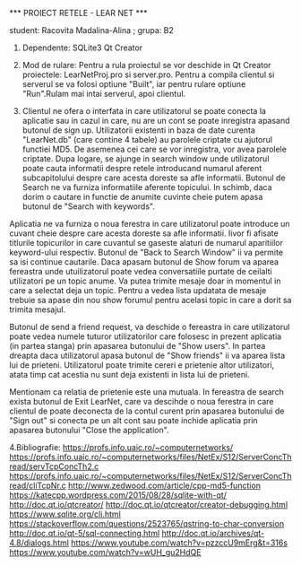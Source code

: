 
***  PROIECT RETELE - LEAR NET  ***

student: Racovita Madalina-Alina ; grupa: B2

1. Dependente: 
	      SQLite3
	      Qt Creator

2. Mod de rulare: Pentru a rula proiectul se vor deschide in Qt Creator proiectele: LearNetProj.pro si server.pro. 
Pentru a compila clientul si serverul se va folosi optiune "Built", iar pentru rulare optiune "Run".Rulam mai intai serverul, apoi clientul. 

3. Clientul ne ofera o interfata in care utilizatorul se poate conecta la aplicatie sau in cazul in care, nu are un cont se poate inregistra apasand butonul de sign up. Utilizatorii existenti in baza de date curenta "LearNet.db" (care contine 4 tabele) au parolele criptate cu ajutorul functiei MD5. De asemenea cei care se vor inregistra, vor avea parolele criptate. Dupa logare, se ajunge in search window unde utilizatorul poate cauta informatii despre retele introducand numarul aferent subcapitolului despre care acesta doreste  sa afle informatii. Butonul de Search ne va furniza informatiile aferente topicului. In schimb, daca dorim o cautare in functie de anumite cuvinte cheie putem apasa butonul de "Search with keywords".

Aplicatia ne va furniza o noua ferestra in care utilizatorul poate introduce un cuvant cheie despre care acesta doreste sa afle informatii. Iivor fi afisate titlurile topicurilor in care cuvantul se gaseste alaturi de numarul aparitiilor keyword-ului respectiv. 
Butonul de "Back to Search Window" ii va permite sa isi continue cautarile. Daca apasam butonul de Show forum va aparea fereastra unde 
utuilizatorul poate vedea conversatiile purtate de ceilalti utilizatori pe un topic anume. Va putea trimite mesaje doar in momentul in care a selectat deja un topic. Pentru a vedea lista updatata de mesaje trebuie sa apase din nou show forumul pentru acelasi topic in care a dorit sa trimita mesajul. 

Butonul de send a friend request, va deschide o fereastra in care utilizatorul poate vedea numele tuturor utilizatorilor care folosesc in prezent aplicatia (in partea stanga) prin apasarea butonului de "Show users". In partea dreapta daca utilizatorul apasa butonul de "Show friends" ii va aparea lista lui de prieteni. Utilizatorul poate trimite cereri e prietenie altor utilizatori, atata timp cat acestia nu sunt deja existenti in lista lui de prieteni. 

Mentionam ca relatia de prietenie este una mutuala. In fereastra de search exista butonul de Exit LearNet, care va descihde o noua ferestra in care clientul de poate deconecta de la contul curent prin apasarea butonului de "Sign out"  si conecta pe un alt cont sau poate inchide aplicatia prin apasarea butonului "Close the application".


4.Bibliografie: 
https://profs.info.uaic.ro/~computernetworks/	     
https://profs.info.uaic.ro/~computernetworks/files/NetEx/S12/ServerConcThread/servTcpConcTh2.c
https://profs.info.uaic.ro/~computernetworks/files/NetEx/S12/ServerConcThread/cliTcpNr.c
http://www.zedwood.com/article/cpp-md5-function
https://katecpp.wordpress.com/2015/08/28/sqlite-with-qt/
http://doc.qt.io/qtcreator/
http://doc.qt.io/qtcreator/creator-debugging.html
https://www.sqlite.org/cli.html
https://stackoverflow.com/questions/2523765/qstring-to-char-conversion
http://doc.qt.io/qt-5/sql-connecting.html
http://doc.qt.io/archives/qt-4.8/dialogs.html
https://www.youtube.com/watch?v=pzzccU9mErg&t=316s
https://www.youtube.com/watch?v=wUH_gu2HdQE
